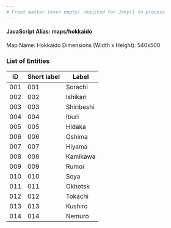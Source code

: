 ```yaml
---
# Front matter (even empty) required for Jekyll to process
---
```


#### JavaScript Alias: maps/hokkaido

Map Name: Hokkaido
Dimensions (Width x Height): 540x500





### List of Entities

ID | Short label | Label
---|---|---|
001|001|Sorachi
002|002|Ishikari
003|003|Shiribeshi
004|004|Iburi
005|005|Hidaka
006|006|Oshima
007|007|Hiyama
008|008|Kamikawa
009|009|Rumoi
010|010|Soya
011|011|Okhotsk
012|012|Tokachi
013|013|Kushiro
014|014|Nemuro